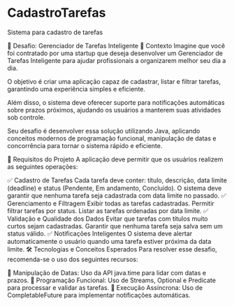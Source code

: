 # CadastroTarefas
Sistema para cadastro de tarefas

📌 Desafio: Gerenciador de Tarefas Inteligente
📍 Contexto
Imagine que você foi contratado por uma startup que deseja desenvolver um Gerenciador de Tarefas Inteligente para ajudar profissionais a organizarem melhor seu dia a dia.

O objetivo é criar uma aplicação capaz de cadastrar, listar e filtrar tarefas, garantindo uma experiência simples e eficiente.

Além disso, o sistema deve oferecer suporte para notificações automáticas sobre prazos próximos, ajudando os usuários a manterem suas atividades sob controle.

Seu desafio é desenvolver essa solução utilizando Java, aplicando conceitos modernos de programação funcional, manipulação de datas e concorrência para tornar o sistema rápido e eficiente.

🎯 Requisitos do Projeto
A aplicação deve permitir que os usuários realizem as seguintes operações:

✅ Cadastro de Tarefas
Cada tarefa deve conter: título, descrição, data limite (deadline) e status (Pendente, Em andamento, Concluído).
O sistema deve garantir que nenhuma tarefa seja cadastrada com data limite no passado.
✅ Gerenciamento e Filtragem
Exibir todas as tarefas cadastradas.
Permitir filtrar tarefas por status.
Listar as tarefas ordenadas por data limite.
✅ Validação e Qualidade dos Dados
Evitar que tarefas com títulos muito curtos sejam cadastradas.
Garantir que nenhuma tarefa seja salva sem um status válido.
✅ Notificações Inteligentes
O sistema deve alertar automaticamente o usuário quando uma tarefa estiver próxima da data limite.
🛠 Tecnologias e Conceitos Esperados
Para resolver esse desafio, recomenda-se o uso dos seguintes recursos:

📌 Manipulação de Datas: Uso da API java.time para lidar com datas e prazos.
📌 Programação Funcional: Uso de Streams, Optional e Predicate para processar e validar as tarefas.
📌 Execução Assíncrona: Uso de CompletableFuture para implementar notificações automáticas.
